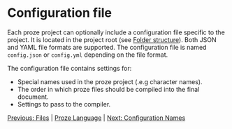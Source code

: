 # Configuration file

Each proze project can optionally include a configuration file specific to the project. It is located in the project root (see [Folder structure](./files.md#folder-structure)). Both JSON and YAML file formats are supported. The configuration file is named `config.json` or `config.yml` depending on the file format.

The configuration file contains settings for:
- Special names used in the proze project (.e.g character names).
- The order in which proze files should be compiled into the final document.
- Settings to pass to the compiler.

[Previous: Files](./files.md) | [Proze Language](./proze-language.md) | [Next: Configuration Names](./config-names.md)
